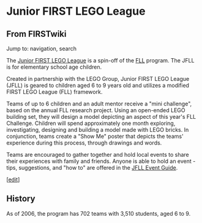 # Junior FIRST LEGO League

## From FIRSTwiki

Jump to: navigation, search

The [Junior FIRST LEGO League](http://www.firstlegoleague.org/default.aspx?pid=18130 "http://www.firstlegoleague.org/default.aspx?pid=18130") is a spin-off of the [FLL](FLL "FLL") program. The JFLL is for elementary school age children.

Created in partnership with the LEGO Group, Junior FIRST LEGO League (JFLL) is geared to children aged 6 to 9 years old and utilizes a modified FIRST LEGO League (FLL) framework.

Teams of up to 6 children and an adult mentor receive a "mini challenge", based on the annual FLL research project. Using an open-ended LEGO building set, they will design a model depicting an aspect of this year's FLL Challenge. Children will spend approximately one month exploring, investigating, designing and building a model made with LEGO bricks. In conjunction, teams create a "Show Me" poster that depicts the teams' experience during this process, through drawings and words.

Teams are encouraged to gather together and hold local events to share their experiences with family and friends. Anyone is able to hold an event - tips, suggestions, and "how to" are offered in the [JFLL Event Guide](/index.php?title=JFLL_Event_Guide&action=edit "JFLL Event Guide").

[[edit](/index.php?title=Junior_FIRST_LEGO_League&action=edit&section=1 "Edit
section: History")]

## History

As of 2006, the program has 702 teams with 3,510 students, aged 6 to 9.
